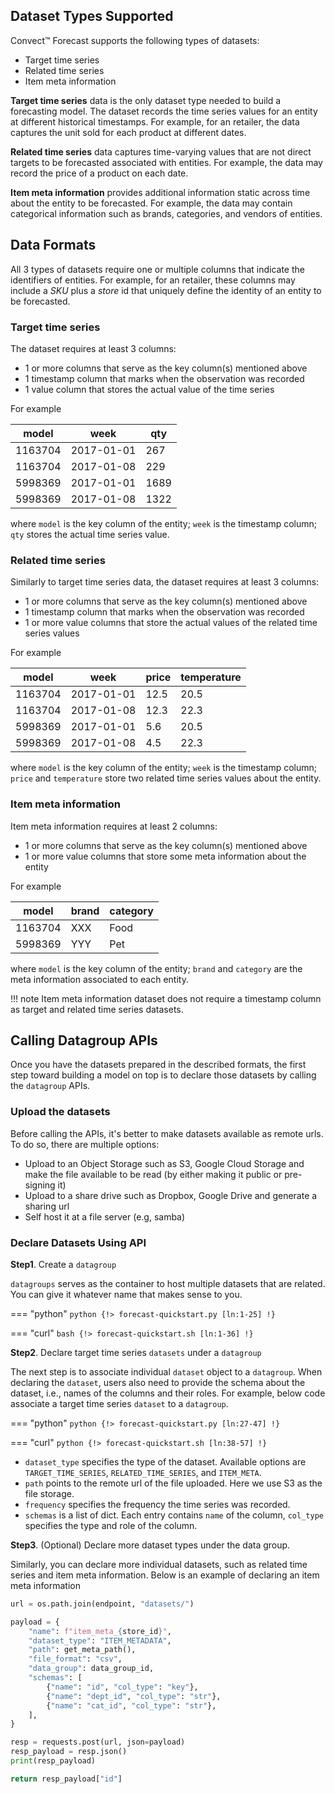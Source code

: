 
## Dataset Types Supported

Convect™ Forecast supports the following types of datasets:

* Target time series
* Related time series 
* Item meta information 

**Target time series** data is the only dataset type needed to build a forecasting model. The dataset records the time series values for an entity at different historical timestamps. For example, for an retailer, the data captures the unit sold for each product at different dates.

**Related time series** data captures time-varying values that are not direct targets to be forecasted associated with entities. For example, the data may record the price of a product on each date. 

**Item meta information** provides additional information static across time about the entity to be forecasted. For example, the data may contain categorical information such as brands, categories, and vendors of entities.

## Data Formats

All 3 types of datasets require one or multiple columns that indicate the identifiers of entities. For example, for an retailer, these columns may include a *SKU* plus a *store* id that uniquely define the identity of an entity to be forecasted.

### Target time series

The dataset requires at least 3 columns:

* 1 or more columns that serve as the key column(s) mentioned above
* 1 timestamp column that marks when the observation was recorded
* 1 value column that stores the actual value of the time series

For example

model      |week       |qty    
-----------|-----------|-------
1163704	   |2017-01-01 |267    
1163704	   |2017-01-08 |229    
5998369    |2017-01-01 |1689   
5998369    |2017-01-08 |1322   

where `model` is the key column of the entity; `week` is the timestamp column; `qty` stores the actual time series value.

### Related time series 

Similarly to target time series data, the dataset requires at least 3 columns: 

* 1 or more columns that serve as the key column(s) mentioned above
* 1 timestamp column that marks when the observation was recorded
* 1 or more value columns that store the actual values of the related time series values

For example

model      |week       |price    |    temperature
-----------|-----------|---------|---------------
1163704	   |2017-01-01 |12.5     |  20.5
1163704	   |2017-01-08 |12.3     |  22.3
5998369    |2017-01-01 |5.6      |  20.5
5998369    |2017-01-08 |4.5      |  22.3

where `model` is the key column of the entity; `week` is the timestamp column; `price` and `temperature` store two related time series values about the entity.

### Item meta information

Item meta information requires at least 2 columns:

* 1 or more columns that serve as the key column(s) mentioned above
* 1 or more value columns that store some meta information about the entity

For example

model      |brand     |category    
-----------|----------|-------
1163704	   |XXX       |Food    
5998369    |YYY       |Pet

where `model` is the key column of the entity; `brand` and `category` are the meta information associated to each entity.

!!! note
    Item meta information dataset does not require a timestamp column as target and related time series datasets.

## Calling Datagroup APIs

Once you have the datasets prepared in the described formats, the first step toward building a model on top is to declare those datasets by calling the `datagroup` APIs.

### Upload the datasets

Before calling the APIs, it's better to make datasets available as remote urls. To do so, there are multiple options:

* Upload to an Object Storage such as S3, Google Cloud Storage and make the file available to be read (by either making it public or pre-signing it)
* Upload to a share drive such as Dropbox, Google Drive and generate a sharing url
* Self host it at a file server (e.g, samba)

### Declare Datasets Using API

**Step1**. Create a `datagroup`

`datagroups` serves as the container to host multiple datasets that are related. You can give it whatever name that makes sense to you.

=== "python"
    ```python
    {!> forecast-quickstart.py [ln:1-25] !}
    ```

=== "curl"
    ```bash
    {!> forecast-quickstart.sh [ln:1-36] !}
    ```

**Step2**. Declare target time series `datasets` under a `datagroup`

The next step is to associate individual `dataset` object to a `datagroup`. When declaring the `dataset`, users also need to provide the schema about the dataset, i.e., names of the columns and their roles. For example, below code associate a target time series `dataset` to a `datagroup`.

=== "python"
    ```python
    {!> forecast-quickstart.py [ln:27-47] !}
    ```

=== "curl"
    ```python
    {!> forecast-quickstart.sh [ln:38-57] !}
    ```

* `dataset_type` specifies the type of the dataset. Available options are `TARGET_TIME_SERIES`, `RELATED_TIME_SERIES`, and `ITEM_META`.
* `path` points to the remote url of the file uploaded. Here we use S3 as the file storage.
* `frequency` specifies the frequency the time series was recorded.
* `schemas` is a list of dict. Each entry contains `name` of the column, `col_type` specifies the type and role of the column.

**Step3**. (Optional) Declare more dataset types under the data group.

Similarly, you can declare more individual datasets, such as related time series and item meta information. Below is an example of declaring an item meta information

```python
url = os.path.join(endpoint, "datasets/")

payload = {
    "name": f"item_meta_{store_id}",
    "dataset_type": "ITEM_METADATA",
    "path": get_meta_path(),
    "file_format": "csv",
    "data_group": data_group_id,
    "schemas": [
        {"name": "id", "col_type": "key"},
        {"name": "dept_id", "col_type": "str"},
        {"name": "cat_id", "col_type": "str"},
    ],
}

resp = requests.post(url, json=payload)
resp_payload = resp.json()
print(resp_payload)

return resp_payload["id"]
```



